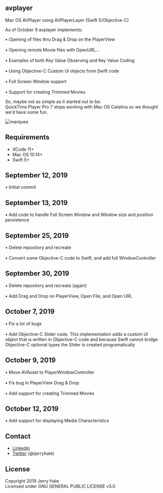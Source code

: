 ## avplayer

Mac OS AVPlayer using AVPlayerLayer (Swift 5/Objective-C)

As of October 9 avplayer implements:

•   Opening of files thru Drag & Drop on the PlayerView
<br>
<br>
•   Opening remote Movie files with OpenURL...
<br>
<br>
•   Examples of both Key Value Observing and Key Value Coding
<br>
<br>
•   Using Objective-C Custom UI objects from Swift code
<br>
<br>
•   Full Screen Window support
<br>
<br>
•	Support for creating Trimmed Movies

So, maybe not as simple as it started out to be.
<br>
QuickTime Player Pro 7 stops working with Mac OS Catalina so we thought we'd have some fun.

![marquee](https://cormya.com/avplayer-4.png "AVPlayer")


## Requirements

- XCode 11+
- Mac OS 10.14+
- Swift 5+

## September 12, 2019

•   Initial commit

## September 13, 2019

•   Add code to handle Full Screen Window and Window size and position persistence

## September 25, 2019

•   Delete repository and recreate
<br>
<br>
•   Convert some Objective-C code to Swift, and add full WindowController

## September 30, 2019

•   Delete repository and recreate (again)
<br>
<br>
•   Add Drag and Drop on PlayerView, Open File, and Open URL

## October 7, 2019

•   Fix a lot of bugs
<br>
<br>
•   Add Objective-C Slider code. This implementation adds a custom UI object that is written in Objective-C code and because Swift cannot bridge Objective-C optional types the Slider is created programatically

## October 9, 2019

•   Move AVAsset to PlayerWindowController
<br>
<br>
•   Fix bug in PlayerView Drag & Drop
<br>
<br>
•   Add support for creating Trimmed Movies

## October 12, 2019

•   Add support for displaying Media Characteristics

## Contact

- [Linkedin][2]
- [Twitter][3] (@ijerryhale)

[2]: https://es.linkedin.com/in/ijerryhale
[3]: http://twitter.com/ijerryhale "Jerry Hale"

## License

Copyright 2019 Jerry Hale
<br>
Licensed under GNU GENERAL PUBLIC LICENSE v3.0

